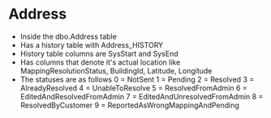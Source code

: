 # Address
- Inside the dbo.Address table
- Has a history table with Address_HISTORY
- History table columns are SysStart and SysEnd
- Has columns that denote it's actual location like MappingResolutionStatus, BuildingId, Latitude, Longitude
- The statuses are as follows
  0 = NotSent
  1 = Pending
  2 = Resolved
  3 = AlreadyResolved
  4 = UnableToResolve
  5 = ResolvedFromAdmin
  6 = EditedAndResolvedFromAdmin
  7 = EditedAndUnresolvedFromAdmin
  8 = ResolvedByCustomer
  9 = ReportedAsWrongMappingAndPending
